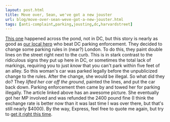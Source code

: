 ```yaml
---
layout: post.html
title: Move over, Sean, we've got a new jouster
url: blog/move-over-sean-weve-got-a-new-jouster.html
tags: [anti-complaint,parking,jousting,dc,harvardstreet]
---
```

[This one](http://jalopnik.com/5272543/car-towed-after-contractor-lifts-car-paints-stripes) happened across the pond, not in DC, but this story is nearly as good as [our local hero](/blog/this-man-my-hero) who beat DC parking enforcement. They decided to change some parking rules in (near?) London. To do this, they paint double lines on the street right next to the curb. This is in stark contrast to the ridiculous signs they put up here in DC, or sometimes the total lack of markings, requiring you to just _know_ that you can't park within five feet of an alley. So this woman's car was parked legally before the unpublicized change to the rules. After the change, she would be illegal. So what did they do? They _lifted her car off the ground_, painted the lines, and put the car back down. Parking enforcement then came by and towed her for parking illegally. The article linked above has an awesome picture. She eventually got her MP involved and was refunded the 2400 pound fine (I think the exchange rate is better now than it was last time I was over there, but that's still nearly $4000). By the way, Express, feel free to quote me again, but try to [get it right this time](/blog/compare-and-contrast). 
